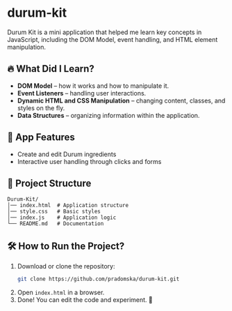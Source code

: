 # durum-kit

Durum Kit is a mini application that helped me learn key concepts in JavaScript, including the DOM Model, event handling, and HTML element manipulation.

## 🔥 What Did I Learn?
- **DOM Model** – how it works and how to manipulate it.
- **Event Listeners** – handling user interactions.
- **Dynamic HTML and CSS Manipulation** – changing content, classes, and styles on the fly.
- **Data Structures** – organizing information within the application.

## 🚀 App Features
- Create and edit Durum ingredients
- Interactive user handling through clicks and forms

## 📂 Project Structure
```
Durum-Kit/
│── index.html  # Application structure
│── style.css   # Basic styles
│── index.js    # Application logic
└── README.md   # Documentation
```

## 🛠️ How to Run the Project?
1. Download or clone the repository:
   ```bash
   git clone https://github.com/pradomska/durum-kit.git
   ```
2. Open `index.html` in a browser.
3. Done! You can edit the code and experiment. 🎉
